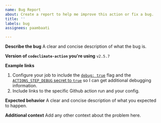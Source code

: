 ```yaml
---
name: Bug Report
about: Create a report to help me improve this action or fix a bug.
title: ''
labels: bug
assignees: paambaati

---
```


**Describe the bug**
A clear and concise description of what the bug is.

**Version of `codeclimate-action` you're using**
`v2.5.7`

**Example links**
1. Configure your job to include the [`debug: true`](https://github.com/paambaati/codeclimate-action#inputs) flag and the [`ACTIONS_STEP_DEBUG` secret to `true`](https://github.com/actions/toolkit/blob/master/docs/action-debugging.md#how-to-access-step-debug-logs) so I can get additional debugging information.
2. Include links to the specific Github action run and your config.

**Expected behavior**
A clear and concise description of what you expected to happen.

**Additional context**
Add any other context about the problem here.
